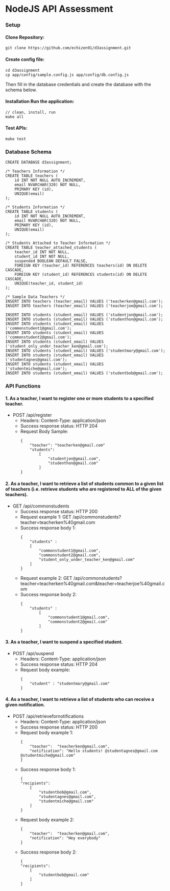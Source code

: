 # NodeJS API Assessment

### Setup
#### Clone Repository:
```
git clone https://github.com/echizen91/d3assignment.git
```

#### Create config file:
```
cd d3assignment
cp app/config/sample.config.js app/config/db.config.js
```
Then fill in the database credentials and create the database with the schema below.

#### Installation Run the application:
```
// clean, install, run
make all
```

#### Test APIs:
```
make test
```

### Database Schema
```
CREATE DATABASE d3assignment;

/* Teachers Information */
CREATE TABLE teachers (
    id INT NOT NULL AUTO_INCREMENT,
    email NVARCHAR(320) NOT NULL,
    PRIMARY KEY (id),
    UNIQUE(email)
);

/* Students Information */
CREATE TABLE students (
    id INT NOT NULL AUTO_INCREMENT,
    email NVARCHAR(320) NOT NULL,
    PRIMARY KEY (id),
    UNIQUE(email)
);

/* Students Attached to Teacher Information */
CREATE TABLE teacher_attached_students (
    teacher_id INT NOT NULL,
    student_id INT NOT NULL,
    suspended BOOLEAN DEFAULT FALSE,
    FOREIGN KEY (teacher_id) REFERENCES teachers(id) ON DELETE CASCADE,
    FOREIGN KEY (student_id) REFERENCES students(id) ON DELETE CASCADE,
    UNIQUE(teacher_id, student_id)
);

/* Sample Data Teachers */
INSERT INTO teachers (teacher_email) VALUES ('teacherken@gmail.com');
INSERT INTO teachers (teacher_email) VALUES ('teacherjoe@gmail.com');

INSERT INTO students (student_email) VALUES ('studentjon@gmail.com');
INSERT INTO students (student_email) VALUES ('studenthon@gmail.com');
INSERT INTO students (student_email) VALUES ('commonstudent1@gmail.com');
INSERT INTO students (student_email) VALUES ('commonstudent2@gmail.com');
INSERT INTO students (student_email) VALUES ('student_only_under_teacher_ken@gmail.com');
INSERT INTO students (student_email) VALUES ('studentmary@gmail.com');
INSERT INTO students (student_email) VALUES ('studentagnes@gmail.com');
INSERT INTO students (student_email) VALUES ('studentmiche@gmail.com');
INSERT INTO students (student_email) VALUES ('studentbob@gmail.com');
```

### API Functions
#### 1. As a teacher, I want to register one or more students to a specified teacher.
- POST /api/register
    - Headers: Content-Type: application/json
    - Success response status: HTTP 204
    - Request Body Sample:
        ```
        {
            "teacher": "teacherken@gmail.com"
            "students":
                [
                    "studentjon@gmail.com",
                    "studenthon@gmail.com"
                ]
        }
        ```
#### 2. As a teacher, I want to retrieve a list of students common to a given list of teachers (i.e. retrieve students who are registered to ALL of the given teachers).
- GET /api/commonstudents
    - Success response status: HTTP 200
    - Request example 1: GET /api/commonstudents?teacher=teacherken%40gmail.com
    - Success response body 1:
        ```
        {
            "students" :
            [
                "commonstudent1@gmail.com", 
                "commonstudent2@gmail.com",
                "student_only_under_teacher_ken@gmail.com"
            ]
        }
        ```
    - Request example 2: GET /api/commonstudents?teacher=teacherken%40gmail.com&teacher=teacherjoe%40gmail.com
    - Success response body 2:
        ```
        {
            "students" :
                [
                    "commonstudent1@gmail.com", 
                    "commonstudent2@gmail.com"
                ]
        }
        ```
#### 3. As a teacher, I want to suspend a specified student.
- POST /api/suspend
    - Headers: Content-Type: application/json
    - Success response status: HTTP 204
    - Request body example:
        ```
        {
            "student" : "studentmary@gmail.com"
        }
        ```
#### 4. As a teacher, I want to retrieve a list of students who can receive a given notification.
- POST /api/retrievefornotifications
    - Headers: Content-Type: application/json
    - Success response status: HTTP 200
    - Request body example 1:
        ```
        {
            "teacher":  "teacherken@gmail.com",
            "notification": "Hello students! @studentagnes@gmail.com @studentmiche@gmail.com"
        }
        ```
    - Success response body 1:
        ```
        {
        "recipients":
            [
                "studentbob@gmail.com",
                "studentagnes@gmail.com", 
                "studentmiche@gmail.com"
            ]   
        }
        ```
    - Request body example 2:
        ```
        {
            "teacher":  "teacherken@gmail.com",
            "notification": "Hey everybody"
        }
        ```
    - Success response body 2:
        ```
        {
        "recipients":
            [
                "studentbob@gmail.com"
            ]   
        }
        ```

